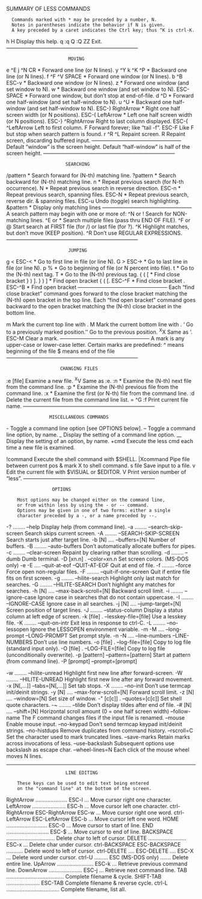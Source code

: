 SUMMARY OF LESS COMMANDS

      Commands marked with * may be preceded by a number, N.
      Notes in parentheses indicate the behavior if N is given.
      A key preceded by a caret indicates the Ctrl key; thus ^K is ctrl-K.

h H Display this help. q :q Q :Q ZZ Exit. —————————————————————————

                           MOVING

e ^E j ^N CR \* Forward one line (or N lines). y ^Y k ^K ^P \* Backward one line (or N lines). f ^F ^V SPACE \* Forward one window (or N lines). b ^B ESC-v \* Backward one window (or N lines). z \* Forward one window (and set window to N). w \* Backward one window (and set window to N). ESC-SPACE \* Forward one window, but don’t stop at end-of-file. d ^D \* Forward one half-window (and set half-window to N). u ^U \* Backward one half-window (and set half-window to N). ESC-) RightArrow \* Right one half screen width (or N positions). ESC-( LeftArrow \* Left one half screen width (or N positions). ESC-} ^RightArrow Right to last column displayed. ESC-{ ^LeftArrow Left to first column. F Forward forever; like “tail -f”. ESC-F Like F but stop when search pattern is found. r ^R ^L Repaint screen. R Repaint screen, discarding buffered input. ————————————————— Default “window” is the screen height. Default “half-window” is half of the screen height. —————————————————————————

                          SEARCHING

/pattern \* Search forward for (N-th) matching line. ?pattern \* Search backward for (N-th) matching line. n \* Repeat previous search (for N-th occurrence). N \* Repeat previous search in reverse direction. ESC-n \* Repeat previous search, spanning files. ESC-N \* Repeat previous search, reverse dir. & spanning files. ESC-u Undo (toggle) search highlighting. &pattern \* Display only matching lines ————————————————— A search pattern may begin with one or more of: ^N or ! Search for NON-matching lines. ^E or \* Search multiple files (pass thru END OF FILE). ^F or @ Start search at FIRST file (for /) or last file (for ?). ^K Highlight matches, but don’t move (KEEP position). ^R Don’t use REGULAR EXPRESSIONS. —————————————————————————

                           JUMPING

g &lt; ESC-&lt; \* Go to first line in file (or line N). G &gt; ESC-&gt; \* Go to last line in file (or line N). p % \* Go to beginning of file (or N percent into file). t \* Go to the (N-th) next tag. T \* Go to the (N-th) previous tag. { ( \[ \* Find close bracket } ) \]. } ) \] \* Find open bracket { ( \[. ESC-^F \* Find close bracket . ESC-^B \* Find open bracket ————————————————— Each “find close bracket” command goes forward to the close bracket matching the (N-th) open bracket in the top line. Each “find open bracket” command goes backward to the open bracket matching the (N-th) close bracket in the bottom line.

m Mark the current top line with . M Mark the current bottom line with . ‘ Go to a previously marked position.’’ Go to the previous position. <sup>X</sup>X Same as ’. ESC-M Clear a mark. ————————————————— A mark is any upper-case or lower-case letter. Certain marks are predefined: ^ means beginning of the file $ means end of the file —————————————————————————

                        CHANGING FILES

:e \[file\] Examine a new file. <sup>X</sup>V Same as :e. :n \* Examine the (N-th) next file from the command line. :p \* Examine the (N-th) previous file from the command line. :x \* Examine the first (or N-th) file from the command line. :d Delete the current file from the command line list. = ^G :f Print current file name. —————————————————————————

                    MISCELLANEOUS COMMANDS

\- Toggle a command line option \[see OPTIONS below\]. – Toggle a command line option, by name. \_ Display the setting of a command line option. \_\_ Display the setting of an option, by name. +cmd Execute the less cmd each time a new file is examined.

!command Execute the shell command with $SHELL. |Xcommand Pipe file between current pos & mark X to shell command. s file Save input to a file. v Edit the current file with $VISUAL or $EDITOR. V Print version number of “less”. —————————————————————————

                     OPTIONS

        Most options may be changed either on the command line,
        or from within less by using the - or -- command.
        Options may be given in one of two forms: either a single
        character preceded by a -, or a name preceded by --.

-? …….. –help Display help (from command line). -a …….. –search-skip-screen Search skips current screen. -A …….. –SEARCH-SKIP-SCREEN Search starts just after target line. -b \[N\] …. –buffers=\[N\] Number of buffers. -B …….. –auto-buffers Don’t automatically allocate buffers for pipes. -c …….. –clear-screen Repaint by clearing rather than scrolling. -d …….. –dumb Dumb terminal. -D \[xn.n\] . –color=xn.n Set screen colors. (MS-DOS only) -e -E …. –quit-at-eof –QUIT-AT-EOF Quit at end of file. -f …….. –force Force open non-regular files. -F …….. –quit-if-one-screen Quit if entire file fits on first screen. -g …….. –hilite-search Highlight only last match for searches. -G …….. –HILITE-SEARCH Don’t highlight any matches for searches. -h \[N\] …. –max-back-scroll=\[N\] Backward scroll limit. -i …….. –ignore-case Ignore case in searches that do not contain uppercase. -I …….. –IGNORE-CASE Ignore case in all searches. -j \[N\] …. –jump-target=\[N\] Screen position of target lines. -J …….. –status-column Display a status column at left edge of screen. -k \[file\] . –lesskey-file=\[file\] Use a lesskey file. -K …….. –quit-on-intr Exit less in response to ctrl-C. -L …….. –no-lessopen Ignore the LESSOPEN environment variable. -m -M …. –long-prompt –LONG-PROMPT Set prompt style. -n -N …. –line-numbers –LINE-NUMBERS Don’t use line numbers. -o \[file\] . –log-file=\[file\] Copy to log file (standard input only). -O \[file\] . –LOG-FILE=\[file\] Copy to log file (unconditionally overwrite). -p \[pattern\] –pattern=\[pattern\] Start at pattern (from command line). -P \[prompt\] –prompt=\[prompt\]

-w …….. –hilite-unread Highlight first new line after forward-screen. -W …….. –HILITE-UNREAD Highlight first new line after any forward movement. -x \[N\[,…\]\] –tabs=\[N\[,…\]\] Set tab stops. -X …….. –no-init Don’t use termcap init/deinit strings. -y \[N\] …. –max-forw-scroll=\[N\] Forward scroll limit. -z \[N\] …. –window=\[N\] Set size of window. -" \[c\[c\]\] . –quotes=\[c\[c\]\] Set shell quote characters. -~ …….. –tilde Don’t display tildes after end of file. -\# \[N\] …. –shift=\[N\] Horizontal scroll amount (0 = one half screen width) –follow-name The F command changes files if the input file is renamed. –mouse Enable mouse input. –no-keypad Don’t send termcap keypad init/deinit strings. –no-histdups Remove duplicates from command history. –rscroll=C Set the character used to mark truncated lines. –save-marks Retain marks across invocations of less. –use-backslash Subsequent options use backslash as escape char. –wheel-lines=N Each click of the mouse wheel moves N lines.

---

                          LINE EDITING

        These keys can be used to edit text being entered
        on the "command line" at the bottom of the screen.

RightArrow ………………… ESC-l … Move cursor right one character. LeftArrow …………………. ESC-h … Move cursor left one character. ctrl-RightArrow ESC-RightArrow ESC-w … Move cursor right one word. ctrl-LeftArrow ESC-LeftArrow ESC-b … Move cursor left one word. HOME ……………………… ESC-0 … Move cursor to start of line. END ………………………. ESC-$ … Move cursor to end of line. BACKSPACE ………………………….. Delete char to left of cursor. DELETE ……………………. ESC-x … Delete char under cursor. ctrl-BACKSPACE ESC-BACKSPACE ……….. Delete word to left of cursor. ctrl-DELETE …. ESC-DELETE …. ESC-X … Delete word under cursor. ctrl-U ……… ESC (MS-DOS only) ……. Delete entire line. UpArrow …………………… ESC-k … Retrieve previous command line. DownArrow …………………. ESC-j … Retrieve next command line. TAB ……………………………….. Complete filename & cycle. SHIFT-TAB …………………. ESC-TAB Complete filename & reverse cycle. ctrl-L …………………………….. Complete filename, list all.
